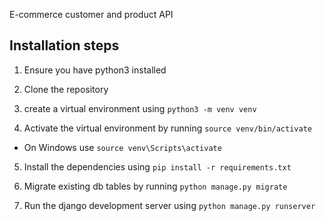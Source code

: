 E-commerce customer and product API

## Installation steps

1. Ensure you have python3 installed

2. Clone the repository
3. create a virtual environment using `python3 -m venv venv`
4. Activate the virtual environment by running `source venv/bin/activate`

- On Windows use `source venv\Scripts\activate`

5. Install the dependencies using `pip install -r requirements.txt`

6. Migrate existing db tables by running `python manage.py migrate`

7. Run the django development server using `python manage.py runserver`